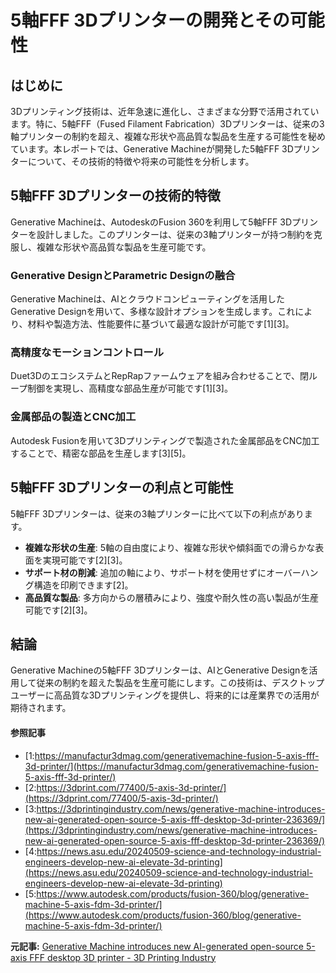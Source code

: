 # 5軸FFF 3Dプリンターの開発とその可能性

## はじめに

3Dプリンティング技術は、近年急速に進化し、さまざまな分野で活用されています。特に、5軸FFF（Fused Filament Fabrication）3Dプリンターは、従来の3軸プリンターの制約を超え、複雑な形状や高品質な製品を生産する可能性を秘めています。本レポートでは、Generative Machineが開発した5軸FFF 3Dプリンターについて、その技術的特徴や将来の可能性を分析します。

## 5軸FFF 3Dプリンターの技術的特徴

Generative Machineは、AutodeskのFusion 360を利用して5軸FFF 3Dプリンターを設計しました。このプリンターは、従来の3軸プリンターが持つ制約を克服し、複雑な形状や高品質な製品を生産可能です。

### **Generative DesignとParametric Designの融合**

Generative Machineは、AIとクラウドコンピューティングを活用したGenerative Designを用いて、多様な設計オプションを生成します。これにより、材料や製造方法、性能要件に基づいて最適な設計が可能です[1][3]。

### **高精度なモーションコントロール**

Duet3DのエコシステムとRepRapファームウェアを組み合わせることで、閉ループ制御を実現し、高精度な部品生産が可能です[1][3]。

### **金属部品の製造とCNC加工**

Autodesk Fusionを用いて3Dプリンティングで製造された金属部品をCNC加工することで、精密な部品を生産します[3][5]。

## 5軸FFF 3Dプリンターの利点と可能性

5軸FFF 3Dプリンターは、従来の3軸プリンターに比べて以下の利点があります。

- **複雑な形状の生産**: 5軸の自由度により、複雑な形状や傾斜面での滑らかな表面を実現可能です[2][3]。
- **サポート材の削減**: 追加の軸により、サポート材を使用せずにオーバーハング構造を印刷できます[2]。
- **高品質な製品**: 多方向からの層積みにより、強度や耐久性の高い製品が生産可能です[2][3]。

## 結論

Generative Machineの5軸FFF 3Dプリンターは、AIとGenerative Designを活用して従来の制約を超えた製品を生産可能にします。この技術は、デスクトップユーザーに高品質な3Dプリンティングを提供し、将来的には産業界での活用が期待されます。

#### 参照記事
- [1:https://manufactur3dmag.com/generativemachine-fusion-5-axis-fff-3d-printer/](https://manufactur3dmag.com/generativemachine-fusion-5-axis-fff-3d-printer/)
- [2:https://3dprint.com/77400/5-axis-3d-printer/](https://3dprint.com/77400/5-axis-3d-printer/)
- [3:https://3dprintingindustry.com/news/generative-machine-introduces-new-ai-generated-open-source-5-axis-fff-desktop-3d-printer-236369/](https://3dprintingindustry.com/news/generative-machine-introduces-new-ai-generated-open-source-5-axis-fff-desktop-3d-printer-236369/)
- [4:https://news.asu.edu/20240509-science-and-technology-industrial-engineers-develop-new-ai-elevate-3d-printing](https://news.asu.edu/20240509-science-and-technology-industrial-engineers-develop-new-ai-elevate-3d-printing)
- [5:https://www.autodesk.com/products/fusion-360/blog/generative-machine-5-axis-fdm-3d-printer/](https://www.autodesk.com/products/fusion-360/blog/generative-machine-5-axis-fdm-3d-printer/)


**元記事:** [Generative Machine introduces new AI-generated open-source 5-axis FFF desktop 3D printer - 3D Printing Industry](https://3dprintingindustry.com/news/generative-machine-introduces-new-ai-generated-open-source-5-axis-fff-desktop-3d-printer-236369/)